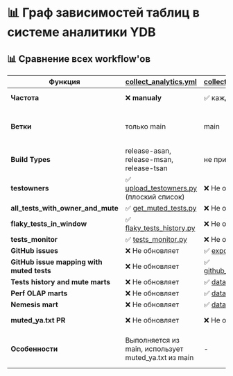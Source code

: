 # 📊 Граф зависимостей таблиц в системе аналитики YDB

## 📊 Сравнение всех workflow'ов

| Функция | [collect_analytics.yml](./../../../.github/workflows/collect_analytics.yml) | [collect_analytics_fast.yml](./../../../.github/workflows/collect_analytics_fast.ym) | [update_muted_ya.yml](./../../../..github/workflows/update_muted_ya.yml) |
|---------|----------------------|---------------------------|-------------------|
| **Частота** | ❌ **manualy**| ✅ каждые 30 минут | ✅ каждые 2 часа (6:00-20:00) |
| **Ветки** | только main | main | main, stable-25-2, stable-25-2-1, stable-25-3, stable-25-3-1, stream-nb-25-1 |
| **Build Types** | release-asan, release-msan, release-tsan | не применимо | только relwithdebinfo |
| **testowners** | ✅ [upload_testowners.py](./../../../.github/scripts/analytics/upload_testowners.py) (плоский список) | ❌ Не обновляет | ✅ [upload_testowners.py](./../../../.github/scripts/analytics/upload_testowners.py) |
| **all_tests_with_owner_and_mute** | ✅ [get_muted_tests.py](./../../../.github/scripts/tests/get_muted_tests.py) | ❌ Не обновляет | ✅ [get_muted_tests.py](./../../../.github/scripts/tests/get_muted_tests.py) |
| **flaky_tests_in_window** | ✅ [flaky_tests_history.py](./../../../.github/scripts/analytics/flaky_tests_history.py) | ❌ Не обновляет | ✅ [flaky_tests_history.py](./../../../.github/scripts/analytics/flaky_tests_history.py) |
| **tests_monitor** | ✅ [tests_monitor.py](./../../../.github/scripts/analytics/tests_monitor.py) | ❌ Не обновляет | ✅ [tests_monitor.py](./../../../.github/scripts/analytics/tests_monitor.py) |
| **GitHub issues** | ❌ Не обновляет | ✅ [export_issues_to_ydb.py](./../../../.github/scripts/analytics/export_issues_to_ydb.py) | ❌ Не обновляет |
| **GitHub issue mapping with muted tests** | ❌ Не обновляет | ✅ [github_issue_mapping.py](./../../../.github/scripts/analytics/github_issue_mapping.py) | ❌ Не обновляет |
| **Tests history and mute marts** | ❌ Не обновляет | ✅ [data_mart_executor.py](./../../../.github/scripts/analytics/data_mart_executor.py) | ❌ Не обновляет |
| **Perf OLAP marts** | ❌ Не обновляет | ✅ [data_mart_executor.py](./../../../.github/scripts/analytics/data_mart_executor.py) | ❌ Не обновляет |
| **Nemesis mart** | ❌ Не обновляет | ✅ [data_mart_executor.py](./../../../.github/scripts/analytics/data_mart_executor.py) | ❌ Не обновляет |
| **muted_ya.txt PR** | ❌ Не обновляет | ❌ Не обновляет | ✅ [create_new_muted_ya.py](./../../../.github/scripts/tests/create_new_muted_ya.py) |
| **Особенности** | Выполняется из main, использует muted_ya.txt из main | -  | Выполняется из BASE_BRANCH, использует muted_ya.txt из BASE_BRANCH |

